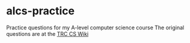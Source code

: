 # alcs-practice
Practice questions for my A-level computer science course
The original questions are at the <a href="https://www.trccompsci.online/mediawiki/index.php/Welcome" target="#blank">TRC CS Wiki</a>
